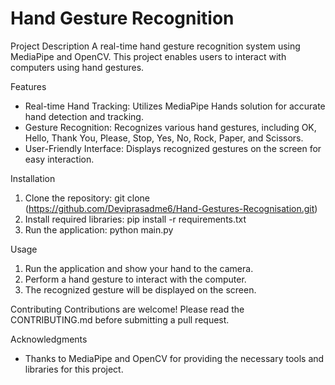 # Hand Gesture Recognition

Project Description
A real-time hand gesture recognition system using MediaPipe and OpenCV. This project enables users to interact with computers using hand gestures.

Features
- Real-time Hand Tracking: Utilizes MediaPipe Hands solution for accurate hand detection and tracking.
- Gesture Recognition: Recognizes various hand gestures, including OK, Hello, Thank You, Please, Stop, Yes, No, Rock, Paper, and Scissors.
- User-Friendly Interface: Displays recognized gestures on the screen for easy interaction.

Installation
1. Clone the repository: git clone (https://github.com/Deviprasadme6/Hand-Gestures-Recognisation.git)
2. Install required libraries: pip install -r requirements.txt
3. Run the application: python main.py

Usage
1. Run the application and show your hand to the camera.
2. Perform a hand gesture to interact with the computer.
3. The recognized gesture will be displayed on the screen.

Contributing
Contributions are welcome! Please read the CONTRIBUTING.md before submitting a pull request.

Acknowledgments
- Thanks to MediaPipe and OpenCV for providing the necessary tools and libraries for this project.
